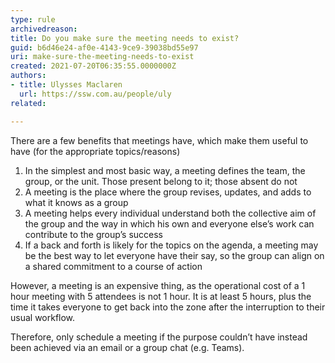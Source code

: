 ```yaml
---
type: rule
archivedreason:
title: Do you make sure the meeting needs to exist?
guid: b6d46e24-af0e-4143-9ce9-39038bd55e97
uri: make-sure-the-meeting-needs-to-exist
created: 2021-07-20T06:35:55.0000000Z
authors: 
- title: Ulysses Maclaren 
  url: https://ssw.com.au/people/uly
related:

---
```


There are a few benefits that meetings have, which make them useful to have (for the appropriate topics/reasons)

1.	In the simplest and most basic way, a meeting defines the team, the group, or the unit. Those present belong to it; those absent do not
2.	A meeting is the place where the group revises, updates, and adds to what it knows as a group
3.	A meeting helps every individual understand both the collective aim of the group and the way in which his own and everyone else’s work can contribute to the group’s success
4.	If a back and forth is likely for the topics on the agenda, a meeting may be the best way to let everyone have their say, so the group can align on a shared commitment to a course of action

<!--endintro-->

However, a meeting is an expensive thing, as the operational cost of a 1 hour meeting with 5 attendees is not 1 hour. It is at least 5 hours, plus the time it takes everyone to get back into the zone after the interruption to their usual workflow.


Therefore, only schedule a meeting if the purpose couldn’t have instead been achieved via an email or a group chat (e.g. Teams).

